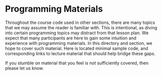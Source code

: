 # Programming Materials
Throughout the course code used in other sections, there are many topics that we may assume the reader is familiar with. This is intentional, as diving into certain programming topics may distract from that lesson plan. We expect that many participants are here to gain some intuition and experience with programming materials. In this directory and section, we hope to cover such material. Here is located minimal sample code, and corresponding links to lecture material that should help bridge these gaps.

If you stumble on material that you feel is not sufficiently covered, then please let us know. 

